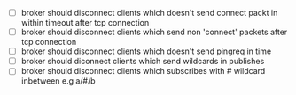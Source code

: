 - [ ] broker should disconnect clients which doesn't send connect packt in within timeout after tcp connection
- [ ] broker should disconnect clients which send non 'connect' packets after tcp connection
- [ ] broker should disconnect clients which doesn't send pingreq in time
- [ ] broker should diconnect clients which send wildcards in publishes
- [ ] broker should disconnect clients which subscribes with # wildcard inbetween e.g a/#/b